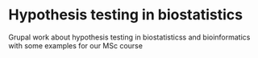 # Hypothesis testing in biostatistics
Grupal work about hypothesis testing in biostatisticss and bioinformatics with some examples for our MSc course
